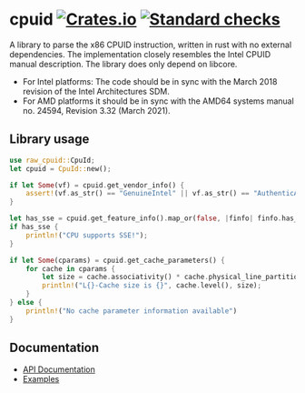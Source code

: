 # cpuid [![Crates.io](https://img.shields.io/crates/v/raw_cpuid.svg)](https://crates.io/crates/raw-cpuid) [![Standard checks](https://github.com/gz/rust-cpuid/actions/workflows/standard.yml/badge.svg)](https://github.com/gz/rust-cpuid/actions/workflows/standard.yml)

A library to parse the x86 CPUID instruction, written in rust with no external dependencies. The implementation closely resembles the Intel CPUID manual description. The library does only depend on libcore.

- For Intel platforms: The code should be in sync with the March 2018 revision of the Intel Architectures SDM.
- For AMD platforms it should be in sync with the AMD64 systems manual no. 24594,  Revision 3.32 (March 2021).

## Library usage

```rust
use raw_cpuid::CpuId;
let cpuid = CpuId::new();

if let Some(vf) = cpuid.get_vendor_info() {
    assert!(vf.as_str() == "GenuineIntel" || vf.as_str() == "AuthenticAMD");
}

let has_sse = cpuid.get_feature_info().map_or(false, |finfo| finfo.has_sse());
if has_sse {
    println!("CPU supports SSE!");
}

if let Some(cparams) = cpuid.get_cache_parameters() {
    for cache in cparams {
        let size = cache.associativity() * cache.physical_line_partitions() * cache.coherency_line_size() * cache.sets();
        println!("L{}-Cache size is {}", cache.level(), size);
    }
} else {
    println!("No cache parameter information available")
}
```

## Documentation

* [API Documentation](https://docs.rs/raw-cpuid/)
* [Examples](https://github.com/gz/rust-cpuid/tree/master/examples)
